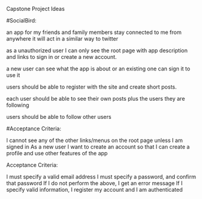 Capstone Project Ideas

#SocialBird:

an app for my friends and family members stay connected to me from anywhere
it will act in a similar way to twitter

as a unauthorized user I can only see the root page with app description and links to sign in or create a new account.

a new user can see what the app is about or an existing one can sign it to use it

users should be able to register with the site and create short posts.

each user should be able to see their own posts plus the users they are following

users should be able to follow other users

#Acceptance Criteria:

I cannot see any of the other links/menus on the root page unless I am signed in
As a new user I want to create an account so that I can create a profile and use other features of the app

Acceptance Criteria:

I must specify a valid email address
I must specify a password, and confirm that password
If I do not perform the above, I get an error message
If I specify valid information, I register my account and I am authenticated
